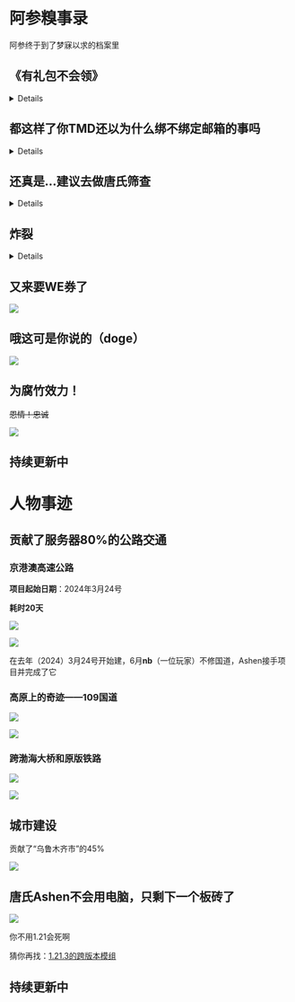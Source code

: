 # 阿参糗事录

阿参终于到了梦寐以求的档案里

## 《有礼包不会领》
<details>

![](/others/ashen传/给你礼包不会领.png)

</details>

## 都这样了你TMD还以为什么绑不绑定邮箱的事吗

<details>

![](/others/ashen传/给你礼包不会领2.png)

</details>

## 还真是...建议去做唐氏筛查

<details>

![](/others/ashen传/给你礼包不会领3.png)

</details>

## 炸裂

<details>

![](/others/ashen传/0.jpg)

</details>

## 又来要WE券了

![](/others/ashen传/又来要WE券了.png)

## 哦这可是你说的（doge）

![](/others/ashen传/哦这可是你说的.png)


## 为腐竹效力！

~~恩情！忠诚~~

![](/others/ashen传/为腐竹效力！.png)

## 持续更新中

# 人物事迹

## 贡献了服务器80%的公路交通

### 京港澳高速公路

**项目起始日期**：2024年3月24号

**耗时20天**

![](/others/ashen传/冰道高速.png)

![](/others/ashen传/京港澳高速地图.png)

在去年（2024）3月24号开始建，6月**nb**（一位玩家）不修国道，Ashen接手项目并完成了它

### 高原上的奇迹——109国道

![](/others/ashen传/109公路.png)

![](/others/ashen传/109公路-2.png)

### 跨渤海大桥和原版铁路

![](/others/ashen传/跨海大桥和原版铁路.png)

![](/others/ashen传/跨海大桥和原版铁路2.png)

## 城市建设

贡献了“乌鲁木齐市”的45%

![](/others/ashen传/乌鲁木齐.png)

## 唐氏Ashen不会用电脑，只剩下一个板砖了

![](/others/ashen传/手机玩MC.png)

你不用1.21会死啊

猜你再找：[1.21.3的跨版本模组](https://www.curseforge.com/minecraft/mc-mods/viafabric/files/all?page=1&pageSize=20&version=1.21.3)
## 持续更新中
